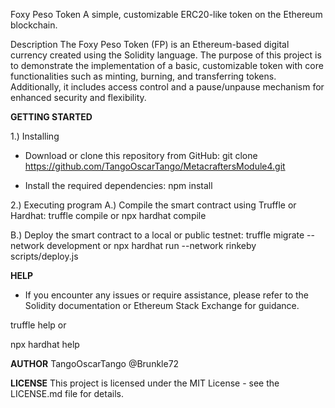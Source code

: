 Foxy Peso Token
A simple, customizable ERC20-like token on the Ethereum blockchain.

Description
The Foxy Peso Token (FP) is an Ethereum-based digital currency created using the Solidity language. 
The purpose of this project is to demonstrate the implementation of a basic, customizable token 
with core functionalities such as minting, burning, and transferring tokens. Additionally, it 
includes access control and a pause/unpause mechanism for enhanced security and flexibility.



**GETTING STARTED**

1.) Installing
- Download or clone this repository from GitHub:
git clone https://github.com/TangoOscarTango/MetacraftersModule4.git

- Install the required dependencies:
npm install


2.) Executing program
   A.) Compile the smart contract using Truffle or Hardhat:
truffle compile
or
npx hardhat compile

   B.) Deploy the smart contract to a local or public testnet:
truffle migrate --network development
or
npx hardhat run --network rinkeby scripts/deploy.js



**HELP**

- If you encounter any issues or require assistance, please refer to the Solidity documentation or Ethereum Stack Exchange for guidance.

truffle help
or

npx hardhat help



**AUTHOR**
TangoOscarTango
@Brunkle72



**LICENSE**
This project is licensed under the MIT License - see the LICENSE.md file for details.
